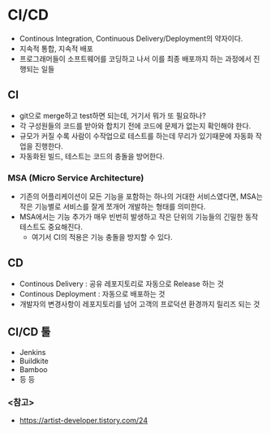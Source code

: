 # CI/CD

- Continous Integration, Continuous Delivery/Deployment의 약자이다.
- 지속적 통합, 지속적 배포
- 프로그래머들이 소프트웨어를 코딩하고 나서 이를 최종 배포까지 하는 과정에서 진행되는 일들

## CI
- git으로 merge하고 test하면 되는데, 거기서 뭐가 또 필요하나?
- 각 구성원들의 코드를 받아와 합치기 전에 코드에 문제가 없는지 확인해야 한다.
- 규모가 커질 수록 사람이 수작업으로 테스트를 하는데 무리가 있기때문에 자동화 작업을 진행한다.
- 자동화된 빌드, 테스트는 코드의 충돌을 방어한다.

### MSA (Micro Service Architecture)

- 기존의 어플리케이션이 모든 기능을 포함하는 하나의 거대한 서비스였다면, MSA는 작은 기능별로 서비스를 잘게 쪼개어 개발하는 형태를 의미한다.
- MSA에서는 기능 추가가 매우 빈번히 발생하고 작은 단위의 기능들의 긴밀한 동작 테스트도 중요해진다.
  - 여기서 CI의 적용은 기능 충돌을 방지할 수 있다.

## CD
- Continous Delivery : 공유 레포지토리로 자동으로 Release 하는 것
- Continous Deployment : 자동으로 배포하는 것
- 개발자의 변경사항이 레포지토리를 넘어 고객의 프로덕션 환경까지 릴리즈 되는 것

## CI/CD 툴
- Jenkins
- Buildkite
- Bamboo
- 등 등



### <참고>
- https://artist-developer.tistory.com/24